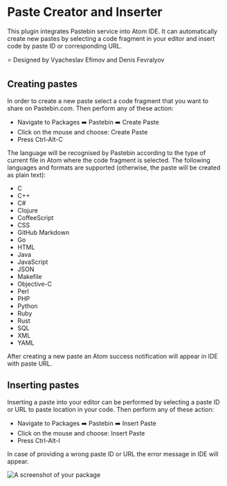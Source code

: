 # Paste Creator and Inserter

This plugin integrates Pastebin service into Atom IDE. It can automatically create new pastes by selecting a code fragment in your editor and insert code by paste ID or corresponding URL.

:star: Designed by Vyacheslav Efimov and Denis Fevralyov

## Creating pastes

In order to create a new paste select a code fragment that you want to share on Pastebin.com. Then perform any of these action:
* Navigate to Packages :arrow_right: Pastebin :arrow_right: Create Paste
* Click on the mouse and choose: Create Paste
* Press Ctrl-Alt-C

The language will be recognised by Pastebin according to the type of current file in Atom where the code fragment is selected. The following languages and formats are supported (otherwise, the paste will be created as plain text):
* C
* C++
* C#
* Clojure
* CoffeeScript
* CSS
* GitHub Markdown
* Go
* HTML
* Java
* JavaScript
* JSON
* Makefile
* Objective-C
* Perl
* PHP
* Python
* Ruby
* Rust
* SQL
* XML
* YAML

After creating a new paste an Atom success notification will appear in IDE with paste URL.
## Inserting pastes

Inserting a paste into your editor can be performed by selecting a paste ID or URL to paste location in your code. Then perform any of these action:
* Navigate to Packages :arrow_right: Pastebin :arrow_right: Insert Paste
* Click on the mouse and choose: Insert Paste
* Press Ctrl-Alt-I

In case of providing a wrong paste ID or URL the error message in IDE will appear.

![A screenshot of your package](https://f.cloud.github.com/assets/69169/2290250/c35d867a-a017-11e3-86be-cd7c5bf3ff9b.gif)
